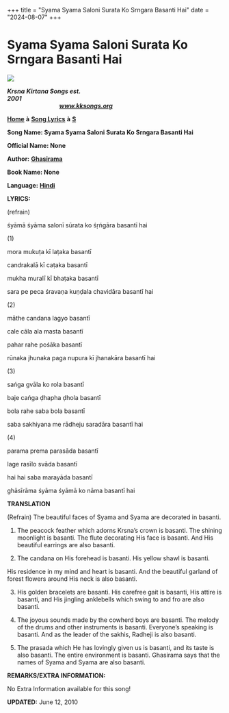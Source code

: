 +++
title = "Syama Syama Saloni Surata Ko Srngara Basanti Hai"
date = "2024-08-07"
+++

# Syama Syama Saloni Surata Ko Srngara Basanti Hai
[**![](http://kksongs.org/image_files/image002.jpg)**](http://kksongs.org/)

**_Krsna_** **_Kirtana Songs est. 2001_**                                                                                                                                                      **_www.kksongs.org_**

[**Home**](http://kksongs.org/) **à** [**Song Lyrics**](http://kksongs.org/lyrics.html) **à** [**S**](http://kksongs.org/songs/song_s.html)

**Song Name: Syama Syama Saloni Surata Ko Srngara Basanti Hai**

**Official Name: None**

**Author:** [**Ghasirama**](http://kksongs.org/authors/list/ghasirama.html)

**Book Name: None**

**Language:** [**Hindi**](http://kksongs.org/language/list/hindi.html)

**LYRICS:**

(refrain)

śyāmā śyāma salonī sūrata ko śṛńgāra basantī hai

(1)

mora mukuṭa kī laṭaka basantī

candrakalā kī caṭaka basantī

mukha muralī kī bhaṭaka basantī

sara pe peca śravaṇa kuṇḍala chavidāra basantī hai

(2)

māthe candana lagyo basantī

cale cāla ala masta basantī

pahar rahe pośāka basantī

rūnaka jhunaka paga nupura kī jhanakāra basantī hai

(3)

sańga gvāla ko rola basantī

baje cańga ḍhapha ḍhola basantī

bola rahe saba bola basantī

saba sakhiyana me rādheju saradāra basantī hai

(4)

parama prema parasāda basantī

lage rasīlo svāda basantī

hai hai saba marayāda basantī

ghāsīrāma śyāma śyāmā ko nāma basantī hai

**TRANSLATION**

(Refrain) The beautiful faces of Syama and Syama are decorated in basanti.

1) The peacock feather which adorns Krsna’s crown is basanti. The shining moonlight is basanti. The flute decorating His face is basanti. And His beautiful earrings are also basanti.

2) The candana on His forehead is basanti. His yellow shawl is basanti.

His residence in my mind and heart is basanti. And the beautiful garland of forest flowers around His neck is also basanti.

3) His golden bracelets are basanti. His carefree gait is basanti, His attire is basanti, and His jingling anklebells which swing to and fro are also basanti.

4) The joyous sounds made by the cowherd boys are basanti. The melody of the drums and other instruments is basanti. Everyone’s speaking is basanti. And as the leader of the sakhis, Radheji is also basanti.

5) The prasada which He has lovingly given us is basanti, and its taste is also basanti. The entire environment is basanti. Ghasirama says that the names of Syama and Syama are also basanti.

**REMARKS/EXTRA INFORMATION:**

No Extra Information available for this song!

**UPDATED:** June 12, 2010